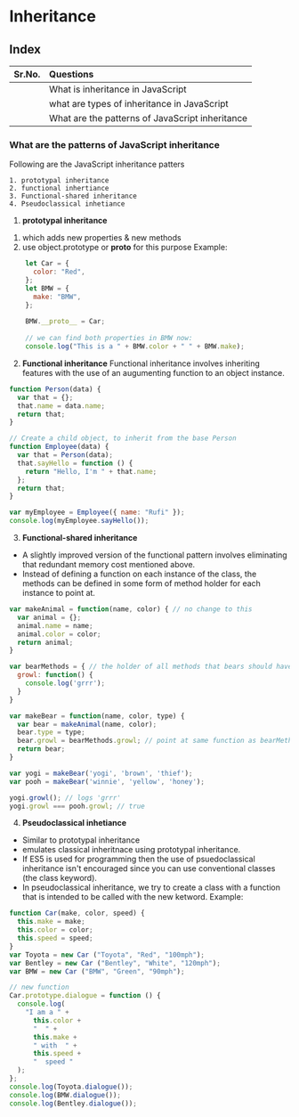 # Inheritance

## Index

| Sr.No.| Questions |
| :---: | :--- |
|| What is inheritance in JavaScript |
|| what are types of inheritance in JavaScript |
|| What are the patterns of JavaScript inheritance |

### What are the patterns of JavaScript inheritance

Following are the JavaScript inheritance patters
>
    1. prototypal inheritance
    2. functional inhertiance
    3. Functional-shared inheritance
    4. Pseudoclassical inhetiance

1. **prototypal inheritance**

 1) which adds new properties & new methods
 2) use object.prototype or **proto** for this purpose
Example:

```JavaScript
    let Car = {
      color: "Red",
    };
    let BMW = {
      make: "BMW",
    };
    
    BMW.__proto__ = Car;
    
    // we can find both properties in BMW now:
    console.log("This is a " + BMW.color + " " + BMW.make);
```

2. **Functional inheritance**
Functional inheritance involves inheriting features with the use of an augumenting function to an object instance.

```javascript
function Person(data) {
  var that = {};
  that.name = data.name;
  return that;
}

// Create a child object, to inherit from the base Person
function Employee(data) {
  var that = Person(data);
  that.sayHello = function () {
    return "Hello, I'm " + that.name;
  };
  return that;
}

var myEmployee = Employee({ name: "Rufi" });
console.log(myEmployee.sayHello());
```

3. **Functional-shared inheritance**

- A slightly improved version of the functional pattern involves eliminating that redundant memory cost mentioned above.
- Instead of defining a function on each instance of the class, the methods can be defined in some form of method holder for each instance to point at.

```javascript
var makeAnimal = function(name, color) { // no change to this
  var animal = {};
  animal.name = name;
  animal.color = color;
  return animal;
}

var bearMethods = { // the holder of all methods that bears should have
  growl: function() {
    console.log('grrr');
  }
}

var makeBear = function(name, color, type) {
  var bear = makeAnimal(name, color);
  bear.type = type;
  bear.growl = bearMethods.growl; // point at same function as bearMethods.growl
  return bear;
}

var yogi = makeBear('yogi', 'brown', 'thief');
var pooh = makeBear('winnie', 'yellow', 'honey');

yogi.growl(); // logs 'grrr'
yogi.growl === pooh.growl; // true
```

4. **Pseudoclassical inhetiance**

- Similar to prototypal inheritance
- emulates classical inheritnace using prototypal inheritance.
- If ES5 is used for programming then the use of psuedoclassical inheritance isn't encouraged since you can use conventional classes (the class keyword).
- In pseudoclassical inheritance, we try to create a class with a function that is intended to be called with the new ketword.
Example:

```javascript
function Car(make, color, speed) {
  this.make = make;
  this.color = color;
  this.speed = speed;
}
var Toyota = new Car ("Toyota", "Red", "100mph");
var Bentley = new Car ("Bentley", "White", "120mph");
var BMW = new Car ("BMW", "Green", "90mph");

// new function
Car.prototype.dialogue = function () {
  console.log(
    "I am a " +
      this.color +
      "  " +
      this.make +
      " with  " +
      this.speed +
      "  speed "
  );
};
console.log(Toyota.dialogue());
console.log(BMW.dialogue());
console.log(Bentley.dialogue());
```
